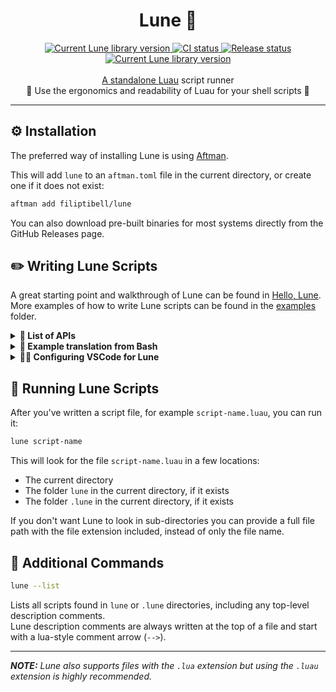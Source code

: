 <!-- markdownlint-disable MD033 -->
<!-- markdownlint-disable MD041 -->

<div align="center">
	<h1> Lune 🌙 </h1>
	<div>
		<a href="https://crates.io/crates/lune"><img src="https://img.shields.io/crates/v/lune.svg?label=Version" alt="Current Lune library version" />
		<a href="https://github.com/filiptibell/lune/actions"><img src="https://shields.io/endpoint?url=https://badges.readysetplay.io/workflow/filiptibell/lune/ci.yaml" alt="CI status" />
		<a href="https://github.com/filiptibell/lune/actions"><img src="https://shields.io/endpoint?url=https://badges.readysetplay.io/workflow/filiptibell/lune/release.yaml" alt="Release status" />
		<a href="https://github.com/filiptibell/lune/blob/main/LICENSE.txt"><img src="https://img.shields.io/github/license/filiptibell/lune.svg?label=License&color=informational" alt="Current Lune library version" />
	</div>
	<br /> A standalone <a href="https://luau-lang.org">Luau</a> script runner
	<br /> 🚀 Use the ergonomics and readability of Luau for your shell scripts 🚀
</div>

<hr />

## ⚙️ Installation

The preferred way of installing Lune is using [Aftman](https://github.com/lpghatguy/aftman).

This will add `lune` to an `aftman.toml` file in the current directory, or create one if it does not exist:

```sh
aftman add filiptibell/lune
```

You can also download pre-built binaries for most systems directly from the GitHub Releases page.

## ✏️ Writing Lune Scripts

A great starting point and walkthrough of Lune can be found in [Hello, Lune](.lune/hello_lune.luau). <br />
More examples of how to write Lune scripts can be found in the [examples](.lune/examples/) folder.

<details>
<summary><b>🔎 List of APIs</b></summary>

`console` - Logging & formatting <br />
`fs` - Filesystem <br />
`net` - Networking <br />
`process` - Current process & child processes <br />
`task` - Task scheduler & thread spawning <br />

Documentation for individual members and types can be found using your editor of choice and [Luau LSP](https://github.com/JohnnyMorganz/luau-lsp).

</details>

<details>
<summary><b>🔀 Example translation from Bash</b></summary>

```bash
#!/bin/bash
VALID=true
COUNT=1
while [ $VALID ]
do
    echo $COUNT
    if [ $COUNT -eq 5 ];
    then
        break
    fi
    ((COUNT++))
done
```

**_With Lune & Luau:_**

```lua
local valid = true
local count = 1
while valid do
    print(count)
    if count == 5 then
        break
    end
    count += 1
end
```

</details>

<details>
<summary><b>🧑‍💻 Configuring VSCode for Lune</b></summary>

Lune puts developer experience first, and as such provides type definitions and configurations for several tools out of the box.

<details>
<summary>Luau LSP</summary>

1. Set the require mode setting to `relativeToFile`
2. Use `lune --download-luau-types` to download Luau types (`luneTypes.d.luau`) to the current directory
3. Set your definition files setting to include `luneTypes.d.luau`
4. Generate the documentation file using `lune --generate-docs-file`
   - NOTE: This is a temporary solution and a docs file separate from type definitions will not be necessary in the future
5. Set your documentation files setting to include `luneDocs.json`

An example of these settings can be found in the [.vscode](.vscode) folder in this repository

</details>

<details>

<summary>Selene</summary>

1. Use `lune --download-selene-types` to download Selene types (`lune.yml`) to the current directory
2. Use either `std = "luau+lune"`, or `std = "roblox+lune"` if your project also contains Roblox-specific code, in your `selene.toml` configuration file

</details>
<br />

**_NOTE:_** _It is highly recommended to add any type definition files to your `.gitignore` and to only download them using these commands, since this guarantees that you have type definitions compatible with your installed version of Lune._

</details>

## 🏃 Running Lune Scripts

After you've written a script file, for example `script-name.luau`, you can run it:

```sh
lune script-name
```

This will look for the file `script-name.luau` in a few locations:

- The current directory
- The folder `lune` in the current directory, if it exists
- The folder `.lune` in the current directory, if it exists

If you don't want Lune to look in sub-directories you can provide a full file path with the file extension included, instead of only the file name. <br />

## 💭 Additional Commands

```sh
lune --list
```

Lists all scripts found in `lune` or `.lune` directories, including any top-level description comments. <br />
Lune description comments are always written at the top of a file and start with a lua-style comment arrow (`-->`).

---

**_NOTE:_** _Lune also supports files with the `.lua` extension but using the `.luau` extension is highly recommended._
